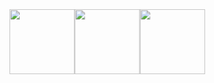 <div align="center">
  <div style="display: flex; align-items: flex-start;">
  <!--TOP-START-->
    <img height="115em" src="https://raw.githubusercontent.com/{{username}}/github-stats/master/generated/languages.svg#gh-dark-mode-only" />
  <!--TOP-END-->
   <!--STAT-START-->
    <img height="115em" src="https://raw.githubusercontent.com/{{username}}/github-stats/master/generated/overview.svg#gh-dark-mode-only"/>
  <!--STAT-END-->
   <img height="115em" src="https://streak-stats.demolab.com/?user={{username}}&theme=dracula&langs_count=8&layout=compact&hide_title=true" />
  </div>
</div>
